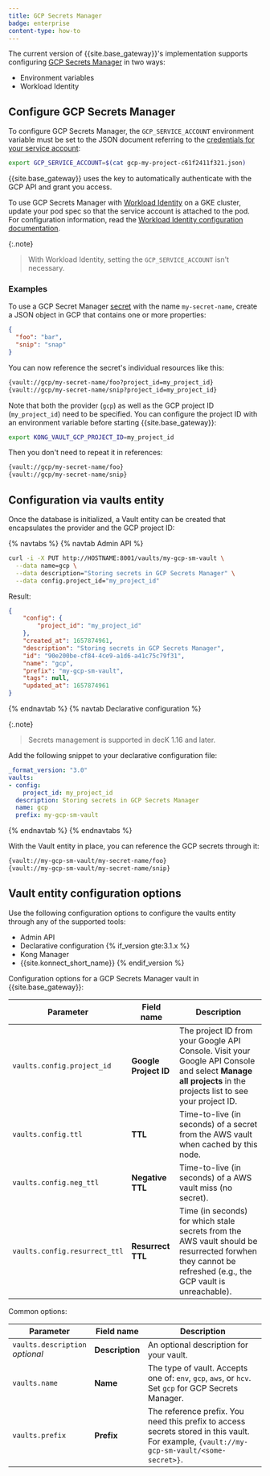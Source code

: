 ```yaml
---
title: GCP Secrets Manager
badge: enterprise
content-type: how-to
---
```


The current version of {{site.base_gateway}}'s implementation supports
configuring
[GCP Secrets Manager](https://cloud.google.com/secret-manager/) in two
ways:

* Environment variables
* Workload Identity

## Configure GCP Secrets Manager

To configure GCP Secrets Manager, the `GCP_SERVICE_ACCOUNT`
environment variable must be set to the JSON document referring to the
[credentials for your service account](https://cloud.google.com/iam/docs/creating-managing-service-account-keys):

```bash
export GCP_SERVICE_ACCOUNT=$(cat gcp-my-project-c61f2411f321.json)
```

{{site.base_gateway}} uses the key to automatically authenticate
with the GCP API and grant you access.

To use GCP Secrets Manager with
[Workload Identity](https://cloud.google.com/kubernetes-engine/docs/how-to/workload-identity)
on a GKE cluster, update your pod spec so that the service account is
attached to the pod. For configuration information, read the [Workload
Identity configuration
documentation](https://cloud.google.com/kubernetes-engine/docs/how-to/workload-identity#authenticating_to).

{:.note}
> With Workload Identity, setting the `GCP_SERVICE_ACCOUNT` isn't necessary.

### Examples

To use a GCP Secret Manager
[secret](https://cloud.google.com/secret-manager/docs/reference/rest/v1/projects.secrets)
with the name `my-secret-name`, create a JSON object in GCP that
contains one or more properties:

```json
{
  "foo": "bar",
  "snip": "snap"
}
```

You can now reference the secret's individual resources like this:

```bash
{vault://gcp/my-secret-name/foo?project_id=my_project_id}
{vault://gcp/my-secret-name/snip?project_id=my_project_id}
```

Note that both the provider (`gcp`) as well as the GCP project ID
(`my_project_id`) need to be specified. You can configure the project ID
with an environment variable before starting {{site.base_gateway}}:

```bash
export KONG_VAULT_GCP_PROJECT_ID=my_project_id
```

Then you don't need to repeat it in references:

```bash
{vault://gcp/my-secret-name/foo}
{vault://gcp/my-secret-name/snip}
```

## Configuration via vaults entity

Once the database is initialized, a Vault entity can be created
that encapsulates the provider and the GCP project ID:

{% navtabs %}
{% navtab Admin API %}

```bash
curl -i -X PUT http://HOSTNAME:8001/vaults/my-gcp-sm-vault \
  --data name=gcp \
  --data description="Storing secrets in GCP Secrets Manager" \
  --data config.project_id="my_project_id"
```

Result:

```json
{
    "config": {
        "project_id": "my_project_id"
    },
    "created_at": 1657874961,
    "description": "Storing secrets in GCP Secrets Manager",
    "id": "90e200be-cf84-4ce9-a1d6-a41c75c79f31",
    "name": "gcp",
    "prefix": "my-gcp-sm-vault",
    "tags": null,
    "updated_at": 1657874961
}
```
{% endnavtab %}
{% navtab Declarative configuration %}

{:.note}
> Secrets management is supported in decK 1.16 and later.

Add the following snippet to your declarative configuration file:

```yaml
_format_version: "3.0"
vaults:
- config:
    project_id: my_project_id
  description: Storing secrets in GCP Secrets Manager
  name: gcp
  prefix: my-gcp-sm-vault
```

{% endnavtab %}
{% endnavtabs %}

With the Vault entity in place, you can reference the GCP secrets
through it:

```bash
{vault://my-gcp-sm-vault/my-secret-name/foo}
{vault://my-gcp-sm-vault/my-secret-name/snip}
```

## Vault entity configuration options

Use the following configuration options to configure the vaults entity through
any of the supported tools:
* Admin API
* Declarative configuration
{% if_version gte:3.1.x %}
* Kong Manager
* {{site.konnect_short_name}}
{% endif_version %}


Configuration options for a GCP Secrets Manager vault in {{site.base_gateway}}:

Parameter | Field name | Description
----------|------------|------------
`vaults.config.project_id` | **Google Project ID** | The project ID from your Google API Console. Visit your Google API Console and select **Manage all projects** in the projects list to see your project ID.
`vaults.config.ttl` | **TTL** | Time-to-live (in seconds) of a secret from the AWS vault when cached by this node.
`vaults.config.neg_ttl` | **Negative TTL** | Time-to-live (in seconds) of a AWS vault miss (no secret).
`vaults.config.resurrect_ttl` | **Resurrect TTL** | Time (in seconds) for which stale secrets from the AWS vault should be resurrected forwhen they cannot be refreshed (e.g., the GCP vault is unreachable).

Common options:

Parameter | Field name | Description
----------|------------|------------
`vaults.description` <br> *optional* | **Description** | An optional description for your vault.
`vaults.name` | **Name** | The type of vault. Accepts one of: `env`, `gcp`, `aws`, or `hcv`. Set `gcp` for GCP Secrets Manager.
`vaults.prefix` | **Prefix** | The reference prefix. You need this prefix to access secrets stored in this vault. For example, `{vault://my-gcp-sm-vault/<some-secret>}`.
